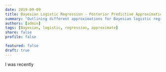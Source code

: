 ```yaml
---
date: 2019-09-09
title: Bayesian Logistic Regression - Posterior Predictive Approximations
summary: "Outlining different approximations for Bayesian logistic regression"
authors: [admin]
tags: [Bayesian, logistic, regression, approximate]
share: false
profile: false

featured: false
draft: true
---
```


I was recently 